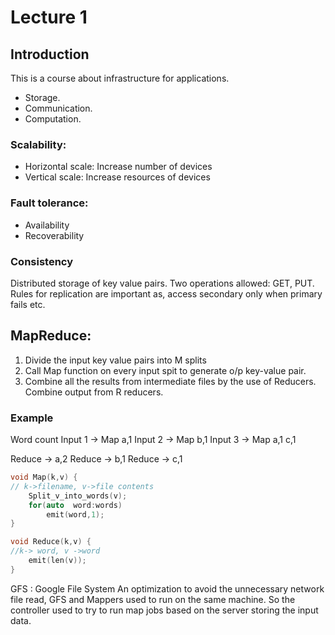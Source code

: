 # Lecture 1

## Introduction
This is a course about infrastructure for applications.
  * Storage.
  * Communication.
  * Computation.

### Scalability:
* Horizontal scale: Increase number of devices
* Vertical scale: Increase resources of devices

### Fault tolerance:
* Availability
* Recoverability

### Consistency
Distributed storage of key value pairs.
Two operations allowed: GET, PUT.
Rules for replication are important as, access secondary only when primary fails etc.
	
## MapReduce:
1. Divide the input key value pairs into M splits
2. Call Map function on every input spit to generate o/p key-value pair.
3. Combine all the results from intermediate files by the use of Reducers.
Combine output from R reducers.

### Example
Word count
Input 1 -> Map a,1
Input 2 -> Map    b,1
Input 3 -> Map a,1   c,1

Reduce -> a,2
Reduce -> b,1
Reduce -> c,1

``` cpp
void Map(k,v) {
// k->filename, v->file contents
    Split_v_into_words(v);
    for(auto  word:words)
        emit(word,1);
}
```

``` cpp
void Reduce(k,v) {
//k-> word, v ->word
    emit(len(v));
}
```
GFS : Google File System
An optimization to avoid the unnecessary network file read, GFS and Mappers used to run on the same machine. So the controller used to try to run map jobs based on the server storing the input data.